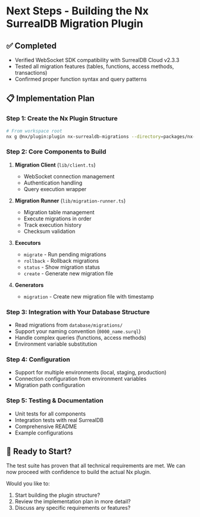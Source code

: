 # Next Steps - Building the Nx SurrealDB Migration Plugin

## ✅ Completed
- Verified WebSocket SDK compatibility with SurrealDB Cloud v2.3.3
- Tested all migration features (tables, functions, access methods, transactions)
- Confirmed proper function syntax and query patterns

## 📋 Implementation Plan

### Step 1: Create the Nx Plugin Structure
```bash
# From workspace root
nx g @nx/plugin:plugin nx-surrealdb-migrations --directory=packages/nx-surrealdb-migrations
```

### Step 2: Core Components to Build

1. **Migration Client** (`lib/client.ts`)
   - WebSocket connection management
   - Authentication handling
   - Query execution wrapper

2. **Migration Runner** (`lib/migration-runner.ts`)
   - Migration table management
   - Execute migrations in order
   - Track execution history
   - Checksum validation

3. **Executors**
   - `migrate` - Run pending migrations
   - `rollback` - Rollback migrations
   - `status` - Show migration status
   - `create` - Generate new migration file

4. **Generators**
   - `migration` - Create new migration file with timestamp

### Step 3: Integration with Your Database Structure
- Read migrations from `database/migrations/`
- Support your naming convention (`0000_name.surql`)
- Handle complex queries (functions, access methods)
- Environment variable substitution

### Step 4: Configuration
- Support for multiple environments (local, staging, production)
- Connection configuration from environment variables
- Migration path configuration

### Step 5: Testing & Documentation
- Unit tests for all components
- Integration tests with real SurrealDB
- Comprehensive README
- Example configurations

## 🚀 Ready to Start?

The test suite has proven that all technical requirements are met. We can now proceed with confidence to build the actual Nx plugin.

Would you like to:
1. Start building the plugin structure?
2. Review the implementation plan in more detail?
3. Discuss any specific requirements or features?